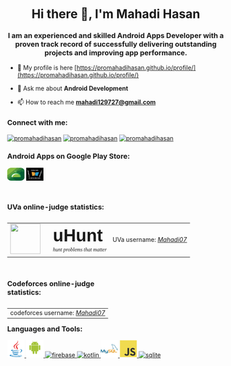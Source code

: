 
<h1 align="center"> Hi there 👋, I'm Mahadi Hasan</h1>
<h3 align="center">I am an experienced and skilled Android Apps Developer with a proven track record of successfully delivering outstanding projects and improving app performance.</h3>

- 📝 My profile is here [https://promahadihasan.github.io/profile/](https://promahadihasan.github.io/profile/)

- 💬 Ask me about **Android Development**

- 📫 How to reach me **mahadi129727@gmail.com**

<h3 align="left">Connect with me:</h3>
<p align="left">
<a href="https://linkedin.com/in/promahadihasan" target="_blank"><img align="center" src="https://raw.githubusercontent.com/rahuldkjain/github-profile-readme-generator/master/src/images/icons/Social/linked-in-alt.svg" alt="promahadihasan" height="30" width="40" /></a>
<a href="https://twitter.com/promahadihasan" target="_blank"><img align="center" src="https://raw.githubusercontent.com/rahuldkjain/github-profile-readme-generator/master/src/images/icons/Social/twitter.svg" alt="promahadihasan" height="30" width="40" /></a>
<a href="https://instagram.com/promahadihasan" target="_blank"><img align="center" src="https://raw.githubusercontent.com/rahuldkjain/github-profile-readme-generator/master/src/images/icons/Social/instagram.svg" alt="promahadihasan" height="30" width="40" /></a>
</p>
<h3 align="left">Android Apps on Google Play Store:</h3>
<p align="left">
<a href="https://play.google.com/store/apps/details?id=theoaktroop.appoframadan" target="_blank"><img align="center" src="https://raw.githubusercontent.com/promahadihasan/promahadihasan/main/files/muslimDay.svg" alt="Muslims Day" height="30" width="40" /></a>
<a href="https://play.google.com/store/apps/details?id=megaminds.dailyeditorialword" target="_blank"><img align="center" src="https://raw.githubusercontent.com/promahadihasan/promahadihasan/main/files/dailyEditorial.svg" alt="Daily Editorial & Vocabulary" height="30" width="40" /></a>
</p>

<!--online problem solving -->

<table align="left" cellspacing="0" cellpadding="0">
  <caption><h3 align="left">UVa online-judge statistics:</h3></caption>
<tbody><tr>
  <td> <a href="https://uhunt.onlinejudge.org/id/147770" target="_blank" ><img border="0" src="https://uhunt.onlinejudge.org/images/uva.png" height="70" width="70" style="padding-right:15px"></a></td>
  <td><span style="font-size:40px; font-family:Arial; font-weight:bold;"><b>uHunt</b></span><br>
    <span style="font-size:12px; font-family: verdana; font-style: italic; "><i>hunt problems that matter</i></span><br>
  </td>
    <td>  UVa username: <a href="https://uhunt.onlinejudge.org/id/147770" target="_blank"><i>Mahadi07</i></a>
    </td>

</tr>
</tbody>
</table>
<br><br>
<br><br>
<table align="left" cellspacing="0" cellpadding="0">
  <caption><h3 align="left">Codeforces online-judge statistics:</h3></caption>
<tbody><tr>
     <td>  codeforces username: <a href="https://codeforces.com/profile/Mahadi07" target="_blank"><i>Mahadi07</i></a>
    </td>

</tr>
</tbody>
</table>
<br>
<h3 align="left"><br>Languages and Tools:</h3>
<p align="left">  <a href="https://www.java.com" target="_blank" rel="noreferrer"> <img src="https://raw.githubusercontent.com/devicons/devicon/master/icons/java/java-original.svg" alt="java" width="40" height="40"/> </a>  <a href="https://developer.android.com" target="_blank" rel="noreferrer"> <img src="https://raw.githubusercontent.com/devicons/devicon/master/icons/android/android-original-wordmark.svg" alt="android" width="40" height="40"/> </a>  <a href="https://firebase.google.com/" target="_blank" rel="noreferrer"> <img src="https://www.vectorlogo.zone/logos/firebase/firebase-icon.svg" alt="firebase" width="40" height="40"/> </a>  <a href="https://kotlinlang.org" target="_blank" rel="noreferrer"> <img src="https://www.vectorlogo.zone/logos/kotlinlang/kotlinlang-icon.svg" alt="kotlin" width="40" height="40"/>  <a href="https://www.mysql.com/" target="_blank" rel="noreferrer"> <img src="https://raw.githubusercontent.com/devicons/devicon/master/icons/mysql/mysql-original-wordmark.svg" alt="mysql" width="40" height="40"/> </a>
</a><a href="https://developer.mozilla.org/en-US/docs/Web/JavaScript" target="_blank" rel="noreferrer"> <img src="https://raw.githubusercontent.com/devicons/devicon/master/icons/javascript/javascript-original.svg" alt="javascript" width="40" height="40"/> </a>   <a href="https://www.sqlite.org/" target="_blank" rel="noreferrer"> <img src="https://www.vectorlogo.zone/logos/sqlite/sqlite-icon.svg" alt="sqlite" width="40" height="40"/> </a>   </p>



<!-- **promahadihasan/promahadihasan** is a ✨ _special_ ✨ repository because its `README.md` (this file) appears on your GitHub profile.

Here are some ideas to get you started:

- 🔭 I’m currently working on ...
- 🌱 I’m currently learning ...
- 👯 I’m looking to collaborate on ...
- 🤔 I’m looking for help with ...
- 💬 Ask me about ...
- 📫 How to reach me: ...
- 😄 Pronouns: ...
- ⚡ Fun fact: ...
-->
